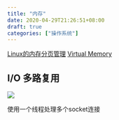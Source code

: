 ```yaml
---
title: "内存"
date: 2020-04-29T21:26:51+08:00
draft: true
categories: ["操作系统"]
---
```


[Linux的内存分页管理](https://www.cnblogs.com/vamei/p/9329278.html)
[Virtual Memory](https://ocw.mit.edu/courses/electrical-engineering-and-computer-science/6-004-computation-structures-spring-2017/c16/c16s1/)




## I/O 多路复用

![](https://pic3.zhimg.com/80/9155e2307879cd7ce515e7a997b9d532_720w.jpg)

使用一个线程处理多个socket连接













